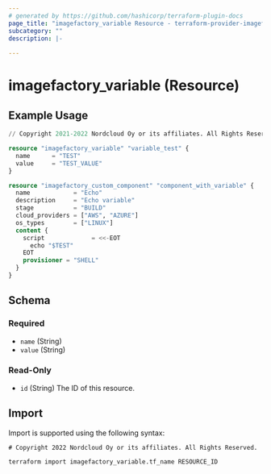 ```yaml
---
# generated by https://github.com/hashicorp/terraform-plugin-docs
page_title: "imagefactory_variable Resource - terraform-provider-imagefactory"
subcategory: ""
description: |-
  
---
```


# imagefactory_variable (Resource)



## Example Usage

```terraform
// Copyright 2021-2022 Nordcloud Oy or its affiliates. All Rights Reserved.

resource "imagefactory_variable" "variable_test" {
  name      = "TEST"
  value     = "TEST_VALUE"
}

resource "imagefactory_custom_component" "component_with_variable" {
  name            = "Echo"
  description     = "Echo variable"
  stage           = "BUILD"
  cloud_providers = ["AWS", "AZURE"]
  os_types        = ["LINUX"]
  content {
    script             = <<-EOT
      echo "$TEST"
    EOT
    provisioner = "SHELL"
  }
}
```

<!-- schema generated by tfplugindocs -->
## Schema

### Required

- `name` (String)
- `value` (String)

### Read-Only

- `id` (String) The ID of this resource.

## Import

Import is supported using the following syntax:

```shell
# Copyright 2022 Nordcloud Oy or its affiliates. All Rights Reserved.

terraform import imagefactory_variable.tf_name RESOURCE_ID
```
